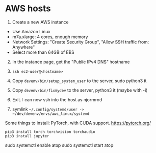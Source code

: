 # AWS hosts

1. Create a new AWS instance
  - Use Amazon Linux
  - m7a.xlarge: 4 cores, enough memory
  - Network Settings: "Create Security Group", "Allow SSH traffic from: Anywhere"
  - Select more than 64GB of EBS
2. In the instance page, get the "Public IPv4 DNS" hostname
3. `ssh ec2-user@<hostname>`
4. Copy `devenv/bin/setup_system_user` to the server, sudo python3 it
5. Copy `devenv/bin/fixmydev` to the server, python3 it (maybe with -i)
6. Exit. I can now ssh into the host as njormrod

1. symlink `~/.config/systemd/user -> ~/dev/devenv/envs/aws_linux/systemd`


Some things to install:
PyTorch, with CUDA support. https://pytorch.org/
```
pip3 install torch torchvision torchaudio
pip3 install jupyter
```

sudo systemctl enable atop
sudo systemctl start atop
